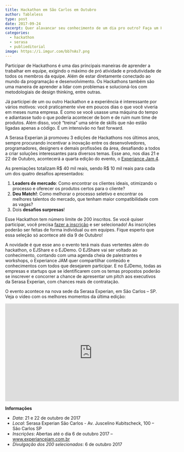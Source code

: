 ```yaml
---
title: Hackathon em São Carlos em Outubro
author: Tableless
type: post
date: 2017-09-24
excerpt: Quer alavancar seu conhecimento de um dia pro outro? Faça um Hackathon
categories:
  - hackathon
  - serasa
  - publieditorial
image: https://i.imgur.com/bb7nAs7.png
---
```


Participar de Hackathons é uma das principais maneiras de aprender a trabalhar em equipe, exigindo o máximo de pró atividade e produtividade de todos os membros da equipe. Além de estar diretamente conectado ao mundo da programação e desenvolvimento. Os Hackathons também são uma maneira de aprender a lidar com problemas e solucioná-los com metodologiais de design thinking, entre outras.

Já participei de um ou outro Hackathon e a experiência é interessante por vários motivos: você praticamente vive em poucos dias o que você viveria em meses numa empresa. É como se você usasse uma máquina do tempo e adiantasse tudo o que poderia acontecer de bom e de ruim num time de produtos. Além disso, você “treina” uma série de skills que não estão ligadas apenas a código. É um intensivão no fast forward.

A Serasa Experian já promoveu 3 edições de Hackathons nos últimos anos, sempre procurando incentivar a inovação entre os desenvolvedores, programadores, designers e demais profissões da área, desafiando a todos a criar soluções interessantes para diversos temas. Esse ano, nos dias 21 e 22 de Outubro, acontecerá a quarta edição do evento, o [Experiance Jam 4](http://bit.ly/ej4-tableless). 

As premiações totalizam R$ 40 mil reais, sendo R$ 10 mil reais para cada um dos quatro desafios apresentados: 

1. **Leaders de mercado**: Como encontrar os clientes ideais, otimizando o processo e oferecer os produtos certos para o cliente? 
2. **Deu Match!**: Como melhorar o processo seletivo e encontrar os melhores talentos do mercado, que tenham maior compatibilidade com as vagas? 
3. Dois **desafios surpresas**! 

Esse Hackathon tem número limite de 200 inscritos. Se você quiser participar, você precisa [fazer a inscrição](http://bit.ly/ej4-tableless) e ser selecionado! As inscrições poderão ser feitas de forma individual ou em equipes. Fique esperto que essa seleção só acontece até dia 9 de Outubro!

A novidade é que esse ano o evento terá mais duas vertentes além do hackathon, o EJShare e o EJDemo. O EJShare vai ser voltado ao conhecimento, contando com uma agenda cheia de palestrantes e workshops, o Experiance JAM quer compartilhar conteúdo e conhecimentos com todos que desejarem participar. E no EJDemo, todas as empresas e startups que se identificarem com os temas propostos poderão se inscrever e concorrer a chance de apresentar um pitch aos executivos da Serasa Experian, com chances reais de contratação. 

O evento acontece na nova sede da Serasa Experian, em São Carlos – SP.
Veja o vídeo com os melhores momentos da última edição: 
<iframe width="560" height="315" src="https://www.youtube.com/embed/sA06b6fnWdQ" frameborder="0" allowfullscreen></iframe>


**Informações**
- _Data_: 21 e 22 de outubro de 2017
- _Local_: Serasa Experian São Carlos - Av. Juscelino Kubitscheck, 100 – São Carlos SP
- _Inscrições_: Abertas até o dia 6 de outubro 2017 – www.experiancejam.com.br
- _Divulgação dos 200 selecionados_: 6 de outubro 2017




